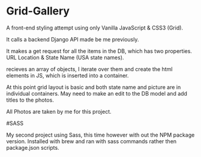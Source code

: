 # Grid-Gallery

A front-end styling attempt using only Vanilla JavaScript & CSS3 (Grid).

It calls a backend Django API made be me previously.

It makes a get request for all the items in the DB,
which has two properties. URL Location & State Name (USA state names).

recieves an array of objects, I iterate over them and create the html elements in JS,
which is inserted into a container.

At this point grid layout is basic and both state name and picture are in individual containers.
May need to make an edit to the DB model and add titles to the photos.

All Photos are taken by me for this project.

#SASS

My second project using Sass, this time however with out the NPM package version.
Installed with brew and ran with sass commands rather then package.json scripts.
